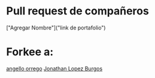 # Pull request de compañeros
["Agregar Nombre"]("link de portafolio")

# Forkee a: 
[angello orrego](https://github.com/AngelloAbor/desafio_react3)
[Jonathan Lopez Burgos](https://github.com/burgosuc/Base-datos-colaboradores)
